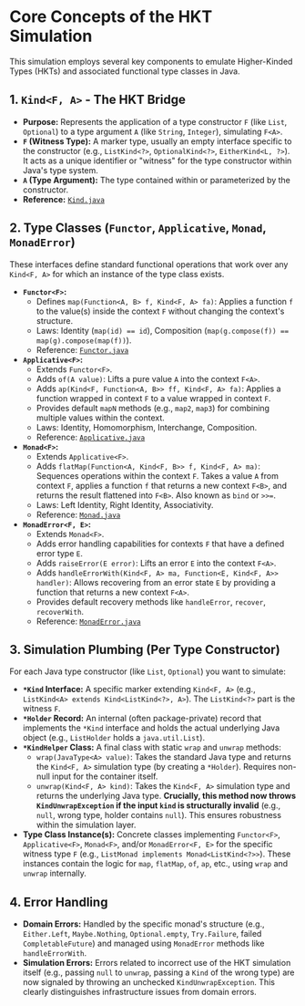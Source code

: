 # Core Concepts of the HKT Simulation

This simulation employs several key components to emulate Higher-Kinded Types (HKTs) and associated functional type classes in Java.

## 1. `Kind<F, A>` - The HKT Bridge

* **Purpose:** Represents the application of a type constructor `F` (like `List`, `Optional`) to a type argument `A` (like `String`, `Integer`), simulating `F<A>`.
* **`F` (Witness Type):** A marker type, usually an empty interface specific to the constructor (e.g., `ListKind<?>`, `OptionalKind<?>`, `EitherKind<L, ?>`). It acts as a unique identifier or "witness" for the type constructor within Java's type system.
* **`A` (Type Argument):** The type contained within or parameterized by the constructor.
* **Reference:** [`Kind.java`](../src/main/java/org/simulation/hkt/Kind.java)

## 2. Type Classes (`Functor`, `Applicative`, `Monad`, `MonadError`)

These interfaces define standard functional operations that work over any `Kind<F, A>` for which an instance of the type class exists.

* **`Functor<F>`:**
    * Defines `map(Function<A, B> f, Kind<F, A> fa)`: Applies a function `f` to the value(s) inside the context `F` without changing the context's structure.
    * Laws: Identity (`map(id) == id`), Composition (`map(g.compose(f)) == map(g).compose(map(f))`).
    * Reference: [`Functor.java`](../src/main/java/org/simulation/hkt/Functor.java)
* **`Applicative<F>`:**
    * Extends `Functor<F>`.
    * Adds `of(A value)`: Lifts a pure value `A` into the context `F<A>`.
    * Adds `ap(Kind<F, Function<A, B>> ff, Kind<F, A> fa)`: Applies a function wrapped in context `F` to a value wrapped in context `F`.
    * Provides default `mapN` methods (e.g., `map2`, `map3`) for combining multiple values within the context.
    * Laws: Identity, Homomorphism, Interchange, Composition.
    * Reference: [`Applicative.java`](../src/main/java/org/simulation/hkt/Applicative.java)
* **`Monad<F>`:**
    * Extends `Applicative<F>`.
    * Adds `flatMap(Function<A, Kind<F, B>> f, Kind<F, A> ma)`: Sequences operations within the context `F`. Takes a value `A` from context `F`, applies a function `f` that returns a new context `F<B>`, and returns the result flattened into `F<B>`. Also known as `bind` or `>>=`.
    * Laws: Left Identity, Right Identity, Associativity.
    * Reference: [`Monad.java`](../../blob/main/src/main/java/org/simulation/hkt/Monad.java)
* **`MonadError<F, E>`:**
    * Extends `Monad<F>`.
    * Adds error handling capabilities for contexts `F` that have a defined error type `E`.
    * Adds `raiseError(E error)`: Lifts an error `E` into the context `F<A>`.
    * Adds `handleErrorWith(Kind<F, A> ma, Function<E, Kind<F, A>> handler)`: Allows recovering from an error state `E` by providing a function that returns a new context `F<A>`.
    * Provides default recovery methods like `handleError`, `recover`, `recoverWith`.
    * Reference: [`MonadError.java`](../src/main/java/org/simulation/hkt/MonadError.java)

## 3. Simulation Plumbing (Per Type Constructor)

For each Java type constructor (like `List`, `Optional`) you want to simulate:

* **`*Kind` Interface:** A specific marker extending `Kind<F, A>` (e.g., `ListKind<A> extends Kind<ListKind<?>, A>`). The `ListKind<?>` part is the witness `F`.
* **`*Holder` Record:** An internal (often package-private) record that implements the `*Kind` interface and holds the actual underlying Java object (e.g., `ListHolder` holds a `java.util.List`).
* **`*KindHelper` Class:** A final class with static `wrap` and `unwrap` methods:
    * `wrap(JavaType<A> value)`: Takes the standard Java type and returns the `Kind<F, A>` simulation type (by creating a `*Holder`). Requires non-null input for the container itself.
    * `unwrap(Kind<F, A> kind)`: Takes the `Kind<F, A>` simulation type and returns the underlying Java type. **Crucially, this method now throws `KindUnwrapException` if the input `kind` is structurally invalid** (e.g., `null`, wrong type, holder contains `null`). This ensures robustness within the simulation layer.
* **Type Class Instance(s):** Concrete classes implementing `Functor<F>`, `Applicative<F>`, `Monad<F>`, and/or `MonadError<F, E>` for the specific witness type `F` (e.g., `ListMonad implements Monad<ListKind<?>>`). These instances contain the logic for `map`, `flatMap`, `of`, `ap`, etc., using `wrap` and `unwrap` internally.

## 4. Error Handling

* **Domain Errors:** Handled by the specific monad's structure (e.g., `Either.Left`, `Maybe.Nothing`, `Optional.empty`, `Try.Failure`, failed `CompletableFuture`) and managed using `MonadError` methods like `handleErrorWith`.
* **Simulation Errors:** Errors related to incorrect use of the HKT simulation itself (e.g., passing `null` to `unwrap`, passing a `Kind` of the wrong type) are now signaled by throwing an unchecked `KindUnwrapException`. This clearly distinguishes infrastructure issues from domain errors.
